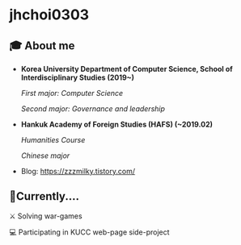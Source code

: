 # jhchoi0303


## :mortar_board: About me

- **Korea University Department of Computer Science, School of Interdisciplinary Studies (2019~)**

  *First major: Computer Science*

  *Second major: Governance and leadership*

  

- **Hankuk Academy of Foreign Studies (HAFS) (~2019.02)**

  *Humanities Course*

  *Chinese major*

  

- Blog: https://zzzmilky.tistory.com/



## :runner:Currently....

:crossed_swords: Solving war-games

:computer: Participating in KUCC web-page side-project
